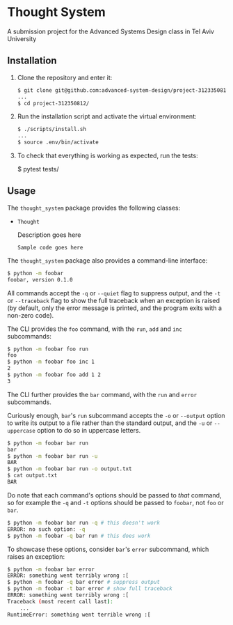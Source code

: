 

# Thought System

A submission project for the Advanced Systems Design class in Tel Aviv University

## Installation

1. Clone the repository and enter it:

    ```sh
    $ git clone git@github.com:advanced-system-design/project-3123350812.git
    ...
    $ cd project-312350812/
    ```

2. Run the installation script and activate the virtual environment:

    ```sh
    $ ./scripts/install.sh
    ...
    $ source .env/bin/activate
    ```

3. To check that everything is working as expected, run the tests:



    $ pytest tests/


## Usage

The `thought_system` package provides the following classes:

- `Thought`

   Description goes here

    ```pycon
    Sample code goes here
    ```



The `thought_system` package also provides a command-line interface:

```sh
$ python -m foobar
foobar, version 0.1.0
```

All commands accept the `-q` or `--quiet` flag to suppress output, and the `-t`
or `--traceback` flag to show the full traceback when an exception is raised
(by default, only the error message is printed, and the program exits with a
non-zero code).

The CLI provides the `foo` command, with the `run`, `add` and `inc`
subcommands:

```sh
$ python -m foobar foo run
foo
$ python -m foobar foo inc 1
2
$ python -m foobar foo add 1 2
3
```

The CLI further provides the `bar` command, with the `run` and `error`
subcommands.

Curiously enough, `bar`'s `run` subcommand accepts the `-o` or `--output`
option to write its output to a file rather than the standard output, and the
`-u` or `--uppercase` option to do so in uppercase letters.

```sh
$ python -m foobar bar run
bar
$ python -m foobar bar run -u
BAR
$ python -m foobar bar run -o output.txt
$ cat output.txt
BAR
```

Do note that each command's options should be passed to *that* command, so for
example the `-q` and `-t` options should be passed to `foobar`, not `foo` or
`bar`.

```sh
$ python -m foobar bar run -q # this doesn't work
ERROR: no such option: -q
$ python -m foobar -q bar run # this does work
```

To showcase these options, consider `bar`'s `error` subcommand, which raises an
exception:

```sh
$ python -m foobar bar error
ERROR: something went terribly wrong :[
$ python -m foobar -q bar error # suppress output
$ python -m foobar -t bar error # show full traceback
ERROR: something went terribly wrong :[
Traceback (most recent call last):
    ...
RuntimeError: something went terrible wrong :[
```
